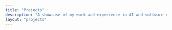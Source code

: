 ```yaml
---
title: "Projects"
description: "A showcase of my work and experience in AI and software development"
layout: "projects"
---
```

